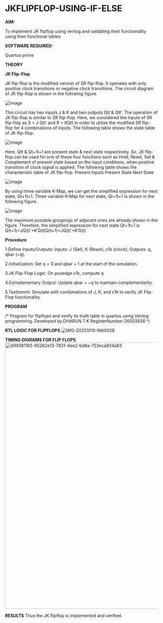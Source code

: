 # JKFLIPFLOP-USING-IF-ELSE

**AIM:** 

To implement  JK flipflop using verilog and validating their functionality using their functional tables

**SOFTWARE REQUIRED:**

Quartus prime

**THEORY**

**JK Flip-Flop**

JK flip-flop is the modified version of SR flip-flop. It operates with only positive clock transitions or negative clock transitions. The circuit diagram of JK flip-flop is shown in the following figure.

![image](https://github.com/naavaneetha/JKFLIPFLOP-USING-IF-ELSE/assets/154305477/a649c30b-232b-4558-b188-fd6c09845180)


This circuit has two inputs J & K and two outputs Qtt & Qtt’. The operation of JK flip-flop is similar to SR flip-flop. Here, we considered the inputs of SR flip-flop as S = J Qtt’ and R = KQtt in order to utilize the modified SR flip-flop for 4 combinations of inputs. The following table shows the state table of JK flip-flop.

![image](https://github.com/naavaneetha/JKFLIPFLOP-USING-IF-ELSE/assets/154305477/c4360742-e8a8-4937-b089-c46c0433f9a3)

 
Here, Qtt & Qt+1t+1 are present state & next state respectively. So, JK flip-flop can be used for one of these four functions such as Hold, Reset, Set & Complement of present state based on the input conditions, when positive transition of clock signal is applied. The following table shows the characteristic table of JK flip-flop. Present Inputs Present State Next State
 
![image](https://github.com/naavaneetha/JKFLIPFLOP-USING-IF-ELSE/assets/154305477/6c275261-a6d5-4c37-a3a7-1e88ca11c4cd)

By using three variable K-Map, we can get the simplified expression for next state, Qt+1t+1. Three variable K-Map for next state, Qt+1t+1 is shown in the following figure.
 
![image](https://github.com/naavaneetha/JKFLIPFLOP-USING-IF-ELSE/assets/154305477/5174f41b-0ce0-4329-a372-6d1943ea6673)

The maximum possible groupings of adjacent ones are already shown in the figure. Therefore, the simplified expression for next state Qt+1t+1 is Q(t+1)=JQ(t)′+K′Q(t)Q(t+1)=JQ(t)′+K′Q(t)

**Procedure**


1.Define Inputs/Outputs: Inputs: J (Set), K (Reset), c1k (clock); Outputs: q, qbar (~q).

2.Initialization: Set q = 0 and qbar = 1 at the start of the simulation. 

3.JK Flip-Flop Logic: On posedge c1k, compute q

4.Complementary Output: Update qbar = ~q to maintain complementarity.

5.Testbench: Simulate with combinations of J, K, and c1k to verify JK Flip-Flop functionality.

**PROGRAM**

/* Program for flipflops and verify its truth table in quartus using Verilog programming. Developed by:DHARUN.T.K RegisterNumber:26003938
*/

**RTL LOGIC FOR FLIPFLOPS**
![IMG-20251010-WA0026](https://github.com/user-attachments/assets/49e63282-ae8b-4f14-a3c5-ea6d425251a5)

**TIMING DIGRAMS FOR FLIP FLOPS**
<img width="1907" height="880" alt="499381165-95262e13-7831-4ee2-bd8a-753eca934a83" src="https://github.com/user-attachments/assets/0eb7e255-e663-43df-a196-c5c46f89c896" />

**RESULTS**
Thus the JK flipflop is implemented and verified.
